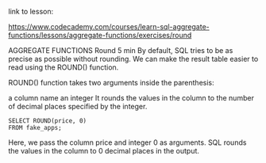 link to lesson:

https://www.codecademy.com/courses/learn-sql-aggregate-functions/lessons/aggregate-functions/exercises/round


AGGREGATE FUNCTIONS
Round
5 min
By default, SQL tries to be as precise as possible without rounding. We can make the result table easier to read using the ROUND() function.

ROUND() function takes two arguments inside the parenthesis:

a column name
an integer
It rounds the values in the column to the number of decimal places specified by the integer.
```
SELECT ROUND(price, 0)
FROM fake_apps;
```
Here, we pass the column price and integer 0 as arguments. SQL rounds the values in the column to 0 decimal places in the output.


